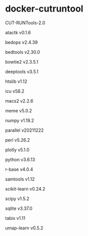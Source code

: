 # docker-cutruntool

CUT-RUNTools-2.0

atactk v0.1.6

bedops v2.4.39

bedtools v2.30.0

bowtie2 v2.3.5.1

deeptools v3.5.1

htslib v1.12

icu v58.2

macs2 v2.2.6

meme v5.0.2

numpy v1.19.2

parallel v20211222

perl v5.26.2

plotly v5.1.0

python v3.6.13

r-base v4.0.4

samtools v1.12

scikit-learn v0.24.2

scipy v1.5.2

sqlite v3.37.0

tabix v1.11

umap-learn v0.5.2

